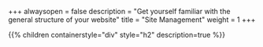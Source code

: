 +++
alwaysopen = false
description = "Get yourself familiar with the general structure of your website"
title = "Site Management"
weight = 1
+++

{{% children containerstyle="div" style="h2" description=true %}}
